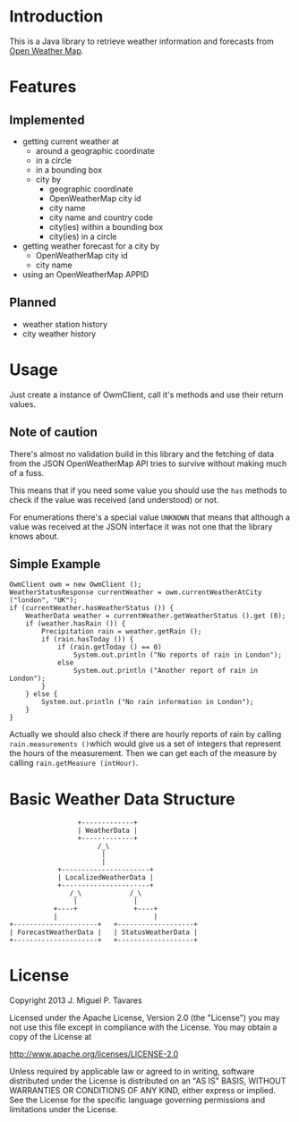 # Introduction
This is a Java library to retrieve weather information and forecasts from [Open Weather Map](http://http://openweathermap.org/).

# Features

## Implemented

+ getting current weather at
	+ around a geographic coordinate
	+ in a circle
	+ in a bounding box
	+ city by
	  + geographic coordinate
	  + OpenWeatherMap city id
	  + city name
	  + city name and country code
	  + city(ies) within a bounding box
	  + city(ies) in a circle
+ getting weather forecast for a city by
	+ OpenWeatherMap city id
	+ city name
+ using an OpenWeatherMap APPID

## Planned

+ weather station history
+ city weather history

# Usage

Just create a instance of OwmClient, call it's methods and use their return values.

## Note of caution
There's almost no validation build in this library and the fetching of data from the JSON OpenWeatherMap API tries to survive without making much of a fuss.

This means that if you need some value you should use the `has` methods to check if the value was received (and understood) or not.

For enumerations there's a special value `UNKNOWN` that means that although a value was received at the JSON interface it was not one that the library knows about.

## Simple Example

	OwmClient owm = new OwmClient ();
	WeatherStatusResponse currentWeather = owm.currentWeatherAtCity ("london", "UK");
	if (currentWeather.hasWeatherStatus ()) {
		WeatherData weather = currentWeather.getWeatherStatus ().get (0);
		if (weather.hasRain ()) {
			Precipitation rain = weather.getRain ();
			if (rain.hasToday ()) {
				if (rain.getToday () == 0)
					System.out.println ("No reports of rain in London");
				else
					System.out.println ("Another report of rain in London");
			}
		} else {
			System.out.println ("No rain information in London");
		}
	}

Actually we should also check if there are hourly reports of rain by calling `rain.measurements ()`which would give us a set of integers that represent the hours of the measurement. Then we can get each of the measure by calling `rain.getMeasure (intHour)`.

# Basic Weather Data Structure

	                 +-------------+
	                 | WeatherData |
	                 +-----·-------+
	                      /_\
                           |
                           |
	            +----------------------+
	            | LocalizedWeatherData |
	            +---·--------------·---+
                   /_\            /_\
				    |              |
               +----+              +----+
	           |                        |
	+---------------------+   +-------------------+
	| ForecastWeatherData |   | StatusWeatherData |
	+---------------------+   +-------------------+

# License												
Copyright 2013 J. Miguel P. Tavares

Licensed under the Apache License, Version 2.0 (the "License")
you may not use this file except in compliance with the License.
You may obtain a copy of the License at

   http://www.apache.org/licenses/LICENSE-2.0

Unless required by applicable law or agreed to in writing, software
distributed under the License is distributed on an "AS IS" BASIS,
WITHOUT WARRANTIES OR CONDITIONS OF ANY KIND, either express or implied.
See the License for the specific language governing permissions and
limitations under the License.
